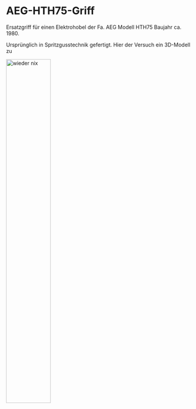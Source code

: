 ﻿# AEG-HTH75-Griff

Ersatzgriff für einen Elektrohobel der Fa. AEG Modell HTH75 Baujahr ca. 1980.

Ursprünglich in Spritzgusstechnik gefertigt. Hier der Versuch ein 3D-Modell zu 

<p><a href="/minirevollo/AEG-HTH75-Griff/blob/master/AEG%20HTH75_2.jpg" target="_blank"><img src="/minirevollo/AEG-HTH75-Griff/blob/master/AEG%20HTH75_2.jpg" alt="wieder nix" style="max-width:100%;" width="49%"></a>
